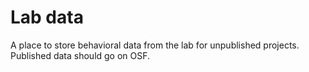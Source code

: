 # Lab data
A place to store behavioral data from the lab for unpublished projects. Published data should go on OSF.